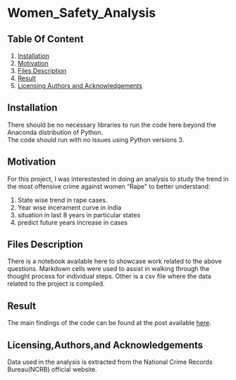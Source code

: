 # Women_Safety_Analysis
## Table Of Content 
1) [Installation](#installation)
2) [Motivation](#motivation)
3) [Files Description](#files-description)
4) [Result](#result)
5) [Licensing Authors and Acknowledgements](#licensing)

## Installation     
There should be no necessary libraries to run the code here beyond the Anaconda distribution of Python.   
The code should run with no issues using Python versions 3.     
      
## Motivation     
For this project, I was interestested in doing an analysis to study the trend in the most offensive crime against women “Rape" to better understand:   
   
1) State wise trend in rape cases.  
2) Year wise incerament curve in india  
3) situation in last 8 years in particular states  
4) predict future years increase in cases    
  
## Files Description      
There is a notebook available here to showcase work related to the above questions. Markdown cells were used to assist in walking through the thought process for individual steps.
Other is a csv file where the data related to the project is compiled.
   
## Result     
The main findings of the code can be found at the post available [here](https://medium.com/@snigdha.bhatnagar312/rape-in-india-a-visual-analysis-9683dd630c10).
  
<a id="licensing"></a>
## Licensing,Authors,and Acknowledgements
Data used in the analysis is extracted from the National Crime Records Bureau(NCRB) official website.
